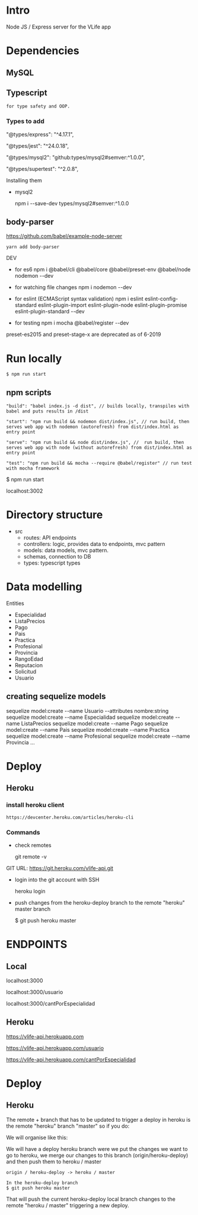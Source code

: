 # Intro

Node JS / Express server for the VLife app

# Dependencies

## MySQL

## Typescript

    for type safety and OOP.

### Types to add

"@types/express": "^4.17.1",

"@types/jest": "^24.0.18",

"@types/mysql2": "github:types/mysql2#semver:^1.0.0",

"@types/supertest": "^2.0.8",

Installing them

-   mysql2

    npm i --save-dev types/mysql2#semver:^1.0.0

## body-parser

https://github.com/babel/example-node-server

    yarn add body-parser

DEV

-   for es6
    npm i @babel/cli @babel/core @babel/preset-env @babel/node nodemon --dev

-   for watching file changes
    npm i nodemon --dev

-   for eslint (ECMAScript syntax validation)
    npm i eslint eslint-config-standard eslint-plugin-import eslint-plugin-node eslint-plugin-promise eslint-plugin-standard --dev

-   for testing
    npm i mocha @babel/register --dev

preset-es2015 and preset-stage-x are deprecated as of 6-2019

# Run locally

    $ npm run start

## npm scripts

    "build": "babel index.js -d dist", // builds locally, transpiles with babel and puts results in /dist

    "start": "npm run build && nodemon dist/index.js", // run build, then serves web app with nodemon (autorefresh) from dist/index.html as entry point

    "serve": "npm run build && node dist/index.js", //  run build, then serves web app with node (without autorefresh) from dist/index.html as entry point

    "test": "npm run build && mocha --require @babel/register" // run test with mocha framework

\$ npm run start

localhost:3002

# Directory structure

-   src
    -   routes: API endpoints
    -   controllers: logic, provides data to endpoints, mvc pattern
    -   models: data models, mvc pattern.
    -   schemas, connection to DB
    -   types: typescript types

# Data modelling

Entities

-   Especialidad
-   ListaPrecios
-   Pago
-   Pais
-   Practica
-   Profesional
-   Provincia
-   RangoEdad
-   Reputacion
-   Solicitud
-   Usuario

## creating sequelize models

sequelize model:create --name Usuario --attributes nombre:string
sequelize model:create --name Especialidad
sequelize model:create --name ListaPrecios
sequelize model:create --name Pago
sequelize model:create --name Pais
sequelize model:create --name Practica
sequelize model:create --name Profesional
sequelize model:create --name Provincia ...

# Deploy

## Heroku

### install heroku client

    https://devcenter.heroku.com/articles/heroku-cli

### Commands

-   check remotes

    git remote -v

GIT URL: https://git.heroku.com/vlife-api.git

-   login into the git account with SSH

    heroku login

*   push changes from the heroku-deploy branch to the remote "heroku" master branch

    \$ git push heroku master
# ENDPOINTS

## Local

localhost:3000

localhost:3000/usuario

localhost:3000/cantPorEspecialidad

## Heroku

https://vlife-api.herokuapp.com

https://vlife-api.herokuapp.com/usuario

https://vlife-api.herokuapp.com/cantPorEspecialidad


# Deploy

## Heroku
 The remote + branch that has to be updated to trigger a deploy in heroku is the remote "heroku" branch "master"
 so if you do:

We will organise like this:

We will have a deploy heroku branch were we put the changes we want to go to heroku, we merge our changes to this branch (origin/heroku-deploy) and then push them to heroku / master

    origin / heroku-deploy -> heroku / master

    In the heroku-deploy branch 
    $ git push heroku master

That will push the current heroku-deploy local branch changes to the remote "heroku / master" triggering a new deploy.
